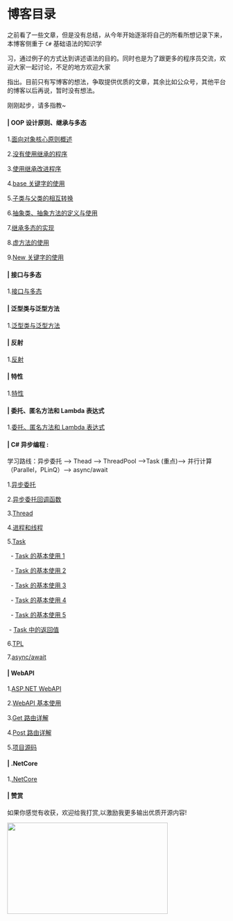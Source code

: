 # 博客目录

之前看了一些文章，但是没有总结，从今年开始逐渐将自己的所看所想记录下来，本博客侧重于 `C#` 基础语法的知识学

习，通过例子的方式达到讲述语法的目的。同时也是为了跟更多的程序员交流，欢迎大家一起讨论，不足的地方欢迎大家

指出。目前只有写博客的想法，争取提供优质的文章，其余比如公众号，其他平台的博客以后再说，暂时没有想法。

刚刚起步，请多指教~

#### | OOP 设计原则、继承与多态

1.[面向对象核心原则概述](https://github.com/Damon-Salvatore/CSharp-Learning/issues/1)

2.[没有使用继承的程序](https://github.com/Damon-Salvatore/CSharp-Learning/issues/2)

3.[使用继承改进程序](https://github.com/Damon-Salvatore/CSharp-Learning/issues/3)

4.[base 关键字的使用](https://github.com/Damon-Salvatore/CSharp-Learning/issues/4)

5.[子类与父类的相互转换](https://github.com/Damon-Salvatore/CSharp-Learning/issues/5)

6.[抽象类、抽象方法的定义与使用](https://github.com/Damon-Salvatore/CSharp-Learning/issues/6)

7.[继承多态的实现](https://github.com/Damon-Salvatore/CSharp-Learning/issues/7)

8.[虚方法的使用](https://github.com/Damon-Salvatore/CSharp-Learning/issues/8)

9.[New 关键字的使用](https://github.com/Damon-Salvatore/CSharp-Learning/issues/9)

#### | 接口与多态

1.[接口与多态](https://github.com/Damon-Salvatore/CSharp-Learning/issues/10)

#### | 泛型类与泛型方法

1.[泛型类与泛型方法](https://github.com/Damon-Salvatore/CSharp-Learning/issues/11)

#### | 反射

1.[反射](https://github.com/Damon-Salvatore/CSharp-Learning/issues/12)

#### | 特性

1.[特性](https://github.com/Damon-Salvatore/CSharp-Learning/issues/13)

#### | 委托、匿名方法和 Lambda 表达式

1.[委托、匿名方法和 Lambda 表达式](https://github.com/Damon-Salvatore/CSharp-Learning/issues/14)

#### | C# 异步编程 :

学习路线：异步委托 --> Thead --> ThreadPool -->Task (重点)--> 并行计算（Parallel，PLinQ）--> async/await

1.[异步委托](https://github.com/Damon-Salvatore/CSharp-Learning/issues/15)

2.[异步委托回调函数](https://github.com/Damon-Salvatore/CSharp-Learning/issues/16)

3.[Thread](https://github.com/Damon-Salvatore/CSharp-Learning/issues/17)

4.[进程和线程](https://github.com/Damon-Salvatore/CSharp-Learning/issues/18)

5.[Task](https://github.com/Damon-Salvatore/CSharp-Learning/issues/19)

&nbsp; - [Task 的基本使用 1](https://github.com/Damon-Salvatore/CSharp-Learning/issues/20)

&nbsp; - [Task 的基本使用 2](https://github.com/Damon-Salvatore/CSharp-Learning/issues/21)

&nbsp; - [Task 的基本使用 3](https://github.com/Damon-Salvatore/CSharp-Learning/issues/22)

&nbsp; - [Task 的基本使用 4](https://github.com/Damon-Salvatore/CSharp-Learning/issues/23)

&nbsp; - [Task 的基本使用 5](https://github.com/Damon-Salvatore/CSharp-Learning/issues/24)

&nbsp;- [Task 中的返回值](https://github.com/Damon-Salvatore/CSharp-Learning/issues/25)

6.[TPL](https://github.com/Damon-Salvatore/CSharp-Learning/issues/26)

7.[async/await](https://github.com/Damon-Salvatore/CSharp-Learning/issues/27)

#### | WebAPI

1.[ASP.NET WebAPI](https://github.com/Damon-Salvatore/CSharp-Learning/issues/28)

2.[WebAPI 基本使用](https://github.com/Damon-Salvatore/CSharp-Learning/issues/29)

3.[Get 路由详解](https://github.com/Damon-Salvatore/CSharp-Learning/issues/30)

4.[Post 路由详解](https://github.com/Damon-Salvatore/CSharp-Learning/issues/31)

5.[项目源码](https://github.com/Damon-Salvatore/CSharp-Learning/issues/32)

#### | .NetCore

1.[.NetCore](https://github.com/Damon-Salvatore/CSharp-Learning/issues/32)

#### | 赞赏

如果你感觉有收获，欢迎给我打赏,以激励我更多输出优质开源内容!

 <image src="https://user-images.githubusercontent.com/28801735/58425100-8104e500-8088-11e9-9be5-928f067b0597.jpg" align="left"  width="370" height="210" />

